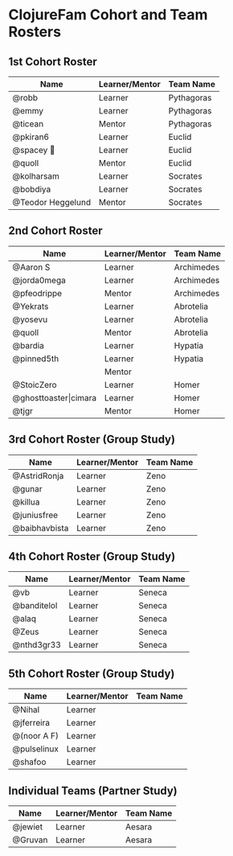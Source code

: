 # ClojureFam Cohort and Team Rosters

## 1st Cohort Roster
|Name|Learner/Mentor|Team Name|
|----|----|----|
|@robb|Learner|Pythagoras|
|@emmy|Learner|Pythagoras|
|@ticean|Mentor|Pythagoras|
|@pkiran6|Learner|Euclid|
|@spacey 🌌|Learner|Euclid|
|@quoll|Mentor|Euclid|
|@kolharsam|Learner|Socrates|
|@bobdiya|Learner|Socrates|
|@Teodor Heggelund|Mentor|Socrates|

## 2nd Cohort Roster
|Name|Learner/Mentor|Team Name|
|----|----|----|
|@Aaron S|Learner|Archimedes
|@jorda0mega|Learner|Archimedes
|@pfeodrippe|Mentor|Archimedes
|@Yekrats|Learner|Abrotelia
|@yosevu|Learner|Abrotelia
|@quoll|Mentor|Abrotelia
|@bardia|Learner|Hypatia
|@pinned5th|Learner|Hypatia
||Mentor|
|@StoicZero|Learner|Homer
|@ghosttoaster\|cimara|Learner|Homer
|@tjgr|Mentor|Homer

## 3rd Cohort Roster (Group Study)
|Name|Learner/Mentor|Team Name
|----|----|----|
|@AstridRonja|Learner|Zeno
|@gunar|Learner|Zeno
|@killua|Learner|Zeno
|@juniusfree|Learner|Zeno
|@baibhavbista|Learner|Zeno

## 4th Cohort Roster (Group Study)
|Name|Learner/Mentor|Team Name
|----|----|----|
|@vb|Learner|Seneca
|@banditelol|Learner|Seneca
|@alaq|Learner|Seneca
|@Zeus|Learner|Seneca
|@nthd3gr33|Learner|Seneca

## 5th Cohort Roster (Group Study)
|Name|Learner/Mentor|Team Name
|----|----|----|
|@Nihal|Learner||
|@jferreira|Learner||
|@(noor A F)|Learner||
|@pulselinux|Learner||
|@shafoo|Learner||

## Individual Teams (Partner Study)
|Name|Learner/Mentor|Team Name
|----|----|----|
|@jewiet|Learner|Aesara
|@Gruvan|Learner|Aesara
